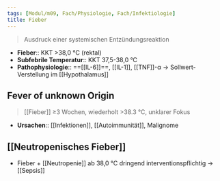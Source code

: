```yaml
---
tags: [Modul/m09, Fach/Physiologie, Fach/Infektiologie]
title: Fieber
---
```

> Ausdruck einer systemischen Entzündungsreaktion
- **Fieber**:: KKT >38,0 °C (rektal)
- **Subfebrile Temperatur**:: KKT 37,5-38,0 °C
- **Pathophysiologie**:: ==[[IL-6]]==, [[IL-1]], [[TNF]]-α → Sollwert-Verstellung im [[Hypothalamus]]

## Fever of unknown Origin
> [[Fieber]] ≥3 Wochen, wiederholt >38.3 °C, unklarer Fokus
- **Ursachen**:: [[Infektionen]], [[Autoimmunität]], Malignome

## [[Neutropenisches Fieber]]
- Fieber + [[Neutropenie]] ab 38,0 °C dringend interventionspflichtig → [[Sepsis]]